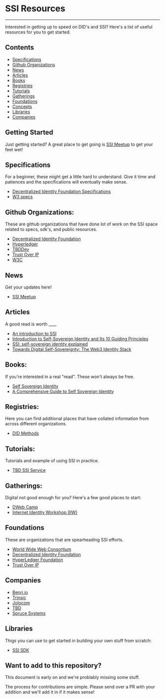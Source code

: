 # SSI Resources

---

Interested in getting up to speed on DID's and SSI? Here's a list of useful
resources for you to get started.

## Contents

- [Specifications](#specifications)
- [Github Organizations](#github-organizations)
- [News](#news)
- [Articles](#articles)
- [Books](#books)
- [Registries](#registries)
- [Tutorials](#tutorials)
- [Gatherings](#gatherings)
- [Foundations](#foundations)
- [Concepts](#concepts)
- [Libraries](#libraries)
- [Companies](#companies)

## Getting Started

Just getting started? A great place to get going is [SSI
Meetup](https://ssimeetup.org/) to get your feet wet!

## Specifications

For a beginner, these might get a little hard to understand. Give it time and
patiences and the specifications will eventually make sense.

- [Decentralized Identity Foundation Specifications](https://identity.foundation/)
- [W3 specs](https://www.w3.org/TR/did-core/)

## Github Organizations:

These are github organizations that have done lot of work on the SSI space
related to specs, sdk's, and public resources.

- [Decentralized Identity Foundation](https://github.com/decentralized-identity)
- [Hyperledger](https://github.com/hyperledger/)
- [TBDDev](https://github.com/TBD54566975)
- [Trust Over IP](https://github.com/trustoverip)
- [W3C](https://github.com/w3c)

## News

Get your updates here!

- [SSI Meetup](https://ssimeetup.org/)

## Articles

A good read is worth \_\_\_\_

- [An introduction to SSI](https://ssi-ambassador.medium.com/an-introduction-to-self-sovereign-identity-ssi-916eb42f0490)
- [Introduction to Self-Sovereign Identity and Its 10 Guiding Principles](https://medium.com/metadium/introduction-to-self-sovereign-identity-and-its-10-guiding-principles-97c1ba603872)
- [SSI: self-sovereign identity explained](https://medium.com/geekculture/ssi-self-sovereign-identity-explained-b7d8cb9ae9c0)
- [Towards Digital Self-Sovereignty: The Web3 Identity Stack](https://medium.com/1kxnetwork/towards-digital-self-sovereignty-the-web3-identity-stack-874d5e015bae)

## Books:

If you're interested in a real "read". These won't always be free.

- [Self Sovereign Identity](https://www.manning.com/books/self-sovereign-identity)
- [A Comprehensive Guide to Self Sovereign Identity](https://www.amazon.in/Comprehensive-Guide-Self-Sovereign-Identity-ebook/dp/B07Q3TXLDP)

## Registries:

Here you can find additional places that have collated information from across
different organizations.

- [DID Methods](https://www.w3.org/TR/did-spec-registries/#did-methods)

## Tutorials:

Tutorials and example of using SSI in practice.

- [TBD SSI Service](https://frankhinek.com/getting-started-with-tbds-ssi-service/)

## Gatherings:

Digital not good enough for you? Here's a few good places to start:

- [ DWeb Camp ](https://dwebcamp.org/)
- [ Internet Identity Workshop (IIW)](https://internetidentityworkshop.com/)

## Foundations

These are organizations that are spearheading SSI efforts.

- [World Wide Web Consortium](https://www.w3.org/)
- [Decentralized Identity Foundation](https://identity.foundation/)
- [HyperLedger Foundation](https://www.hyperledger.org/)
- [Trust Over IP](https://trustoverip.org/)

## Companies

- [Benri.io](http://benri.io/)
- [Trinsic](http://trinsic.id/)
- [Jolocom](https://jolocom.io/)
- [TBD](https://developer.tbd.website/)
- [Spruce Systems](https://www.spruceid.com/)

## Libraries

Thigs you can use to get started in building your own stuff from scratch:

- [SSI SDK](https://github.com/TBD54566975/ssi-sdk)

## Want to add to this repository?

This document is early on and we're problably missing some stuff.

The process for contributions are simple. Please send over a PR with your
addition and we'll add it in if it makes sense!
